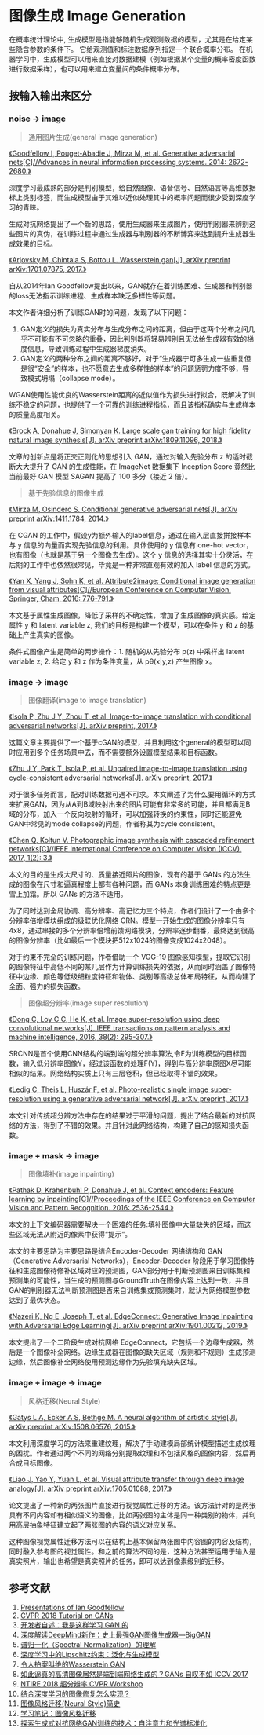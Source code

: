 # 图像生成 Image Generation

在概率统计理论中, 生成模型是指能够随机生成观测数据的模型，尤其是在给定某些隐含参数的条件下。 它给观测值和标注数据序列指定一个联合概率分布。 在机器学习中，生成模型可以用来直接对数据建模（例如根据某个变量的概率密度函数进行数据采样），也可以用来建立变量间的条件概率分布。

## 按输入输出来区分

### noise -> image

> 通用图片生成(general image generation)

[《Goodfellow I, Pouget-Abadie J, Mirza M, et al. Generative adversarial nets[C]//Advances in neural information processing systems. 2014: 2672-2680.》](http://papers.nips.cc/paper/5423-generative-adversarial-nets.pdf)

深度学习最成熟的部分是判别模型，给自然图像、语音信号、自然语言等高维数据标上类别标签，而生成模型由于其难以近似处理其中的概率问题而很少受到深度学习的青睐。

生成对抗网络提出了一个新的思路，使用生成器来生成图片，使用判别器来辨别这些图片的真伪，在训练过程中通过生成器与判别器的不断博弈来达到提升生成器生成效果的目标。

[《Arjovsky M, Chintala S, Bottou L. Wasserstein gan[J]. arXiv preprint arXiv:1701.07875, 2017.》](https://arxiv.org/pdf/1701.07875)

自从2014年Ian Goodfellow提出以来，GAN就存在着训练困难、生成器和判别器的loss无法指示训练进程、生成样本缺乏多样性等问题。

本文作者详细分析了训练GAN时的问题，发现了以下问题：
1. GAN定义的损失为真实分布与生成分布之间的距离，但由于这两个分布之间几乎不可能有不可忽略的重叠，因此判别器将轻易辨别且无法给生成器有效的梯度信息，导致训练过程中生成器梯度消失。
2. GAN定义的两种分布之间的距离不够好，对于“生成器宁可多生成一些重复但是很“安全”的样本，也不愿意去生成多样性的样本”的问题惩罚力度不够，导致模式坍塌（collapse mode）。

WGAN使用性能优良的Wasserstein距离的近似值作为损失进行拟合，既解决了训练不稳定的问题，也提供了一个可靠的训练进程指标，而且该指标确实与生成样本的质量高度相关。

[《Brock A, Donahue J, Simonyan K. Large scale gan training for high fidelity natural image synthesis[J]. arXiv preprint arXiv:1809.11096, 2018.》](https://arxiv.org/pdf/1809.11096)

文章的创新点是将正交正则化的思想引入 GAN，通过对输入先验分布 z 的适时截断大大提升了 GAN 的生成性能，在 ImageNet 数据集下 Inception Score 竟然比当前最好 GAN 模型 SAGAN 提高了 100 多分（接近 2 倍）。

> 基于先验信息的图像生成

[《Mirza M, Osindero S. Conditional generative adversarial nets[J]. arXiv preprint arXiv:1411.1784, 2014.》](https://arxiv.org/pdf/1411.1784)

在 CGAN 的工作中，假设y为额外输入的label信息，通过在输入层直接拼接样本与 y 信息的向量而实现先验信息的利用。具体使用的 y 信息有 one-hot vector，也有图像（也就是基于另一个图像去生成）。这个 y 信息的选择其实十分灵活，在后期的工作中也依然很常见，毕竟是一种非常直观有效的加入 label 信息的方式。

[《Yan X, Yang J, Sohn K, et al. Attribute2image: Conditional image generation from visual attributes[C]//European Conference on Computer Vision. Springer, Cham, 2016: 776-791.》](https://arxiv.org/pdf/1512.00570)

本文基于属性生成图像，降低了采样的不确定性，增加了生成图像的真实感。给定属性 y 和 latent variable z, 我们的目标是构建一个模型，可以在条件 y 和 z 的基础上产生真实的图像。

条件式图像产生是简单的两步操作：1. 随机的从先验分布 p(z) 中采样出 latent variable z; 2. 给定 y 和 z 作为条件变量，从 pθ(x|y,z) 产生图像 x。 

### image -> image

> 图像翻译(image to image translation)

[《Isola P, Zhu J Y, Zhou T, et al. Image-to-image translation with conditional adversarial networks[J]. arXiv preprint, 2017.》](https://arxiv.org/pdf/1611.07004)

这篇文章主要提供了一个基于cGAN的模型，并且利用这个general的模型可以同时应用到多个任务场景中去，而不需要额外设置模型结果和目标函数。

[《Zhu J Y, Park T, Isola P, et al. Unpaired image-to-image translation using cycle-consistent adversarial networks[J]. arXiv preprint, 2017.》](http://openaccess.thecvf.com/content_ICCV_2017/papers/Zhu_Unpaired_Image-To-Image_Translation_ICCV_2017_paper.pdf)

对于很多任务而言，配对训练数据可遇不可求。本文阐述了为什么要用循环的方式来扩展GAN，因为从A到B域映射出来的图片可能有非常多的可能，并且都满足B域的分布，加入一个反向映射的循环，可以加强转换的约束性，同时还能避免GAN中常见的mode collapse的问题，作者称其为cycle consistent。

[《Chen Q, Koltun V. Photographic image synthesis with cascaded refinement networks[C]//IEEE International Conference on Computer Vision (ICCV). 2017, 1(2): 3.》](http://openaccess.thecvf.com/content_ICCV_2017/papers/Chen_Photographic_Image_Synthesis_ICCV_2017_paper.pdf)

本文的目的是生成大尺寸的、质量接近照片的图像，现有的基于 GANs 的方法生成的图像在尺寸和逼真程度上都有各种问题，而 GANs 本身训练困难的特点更是雪上加霜。所以 GANs 的方法不适用。

为了同时达到全局协调、高分辨率、高记忆力三个特点，作者们设计了一个由多个分辨率倍增模块组成的级联优化网络 CRN。模型一开始生成的图像分辨率只有 4x8，通过串接的多个分辨率倍增前馈网络模块，分辨率逐步翻番，最终达到很高的图像分辨率（比如最后一个模块把512x1024的图像变成1024x2048）。

对于约束不完全的训练问题，作者借助一个 VGG-19 图像感知模型，提取它识别的图像特征中高低不同的某几层作为计算训练损失的依据，从而同时涵盖了图像特征中边缘、颜色等低级细粒度特征和物体、类别等高级总体布局特征，从而构建了全面、强力的损失函数。

> 图像超分辨率(image super resolution)

[《Dong C, Loy C C, He K, et al. Image super-resolution using deep convolutional networks[J]. IEEE transactions on pattern analysis and machine intelligence, 2016, 38(2): 295-307.》](https://arxiv.org/pdf/1501.00092)

SRCNN是首个使用CNN结构的端到端的超分辨率算法,令F为训练模型的目标函数，输入低分辨率图像Y，经过该函数的处理F(Y)，得到与高分辨率原图X尽可能相似的结果。网络结构实质上只有三层卷积，但已经取得不错的效果。

[《Ledig C, Theis L, Huszár F, et al. Photo-realistic single image super-resolution using a generative adversarial network[J]. arXiv preprint, 2017.》](http://openaccess.thecvf.com/content_cvpr_2017/papers/Ledig_Photo-Realistic_Single_Image_CVPR_2017_paper.pdf)

本文针对传统超分辨方法中存在的结果过于平滑的问题，提出了结合最新的对抗网络的方法，得到了不错的效果。并且针对此网络结构，构建了自己的感知损失函数。

### image + mask -> image

> 图像填补(image inpainting)

[《Pathak D, Krahenbuhl P, Donahue J, et al. Context encoders: Feature learning by inpainting[C]//Proceedings of the IEEE Conference on Computer Vision and Pattern Recognition. 2016: 2536-2544.》](https://www.cv-foundation.org/openaccess/content_cvpr_2016/papers/Pathak_Context_Encoders_Feature_CVPR_2016_paper.pdf)

本文的上下文编码器需要解决一个困难的任务:填补图像中大量缺失的区域，而这些区域无法从附近的像素中获得“提示”。

本文的主要思路为主要思路是结合Encoder-Decoder 网络结构和 GAN （Generative Adversarial Networks），Encoder-Decoder 阶段用于学习图像特征和生成图像待修补区域对应的预测图，GAN部分用于判断预测图来自训练集和预测集的可能性，当生成的预测图与GroundTruth在图像内容上达到一致，并且GAN的判别器无法判断预测图是否来自训练集或预测集时，就认为网络模型参数达到了最优状态。

[《Nazeri K, Ng E, Joseph T, et al. EdgeConnect: Generative Image Inpainting with Adversarial Edge Learning[J]. arXiv preprint arXiv:1901.00212, 2019.》](https://arxiv.org/pdf/1901.00212)

本文提出了一个二阶段生成对抗网络 EdgeConnect，它包括一个边缘生成器，然后是一个图像补全网络。边缘生成器在图像的缺失区域（规则和不规则）生成预测边缘，然后图像补全网络使用预测边缘作为先验填充缺失区域。

### image + image -> image

> 风格迁移(Neural Style)

[《Gatys L A, Ecker A S, Bethge M. A neural algorithm of artistic style[J]. arXiv preprint arXiv:1508.06576, 2015.》](https://arxiv.org/pdf/1508.06576)

本文利用深度学习的方法来重建纹理，解决了手动建模局部统计模型描述生成纹理的困扰。作者通过两个不同的网络分别提取纹理和不包括风格的图像内容，然后再合成目标图像。

[《Liao J, Yao Y, Yuan L, et al. Visual attribute transfer through deep image analogy[J]. arXiv preprint arXiv:1705.01088, 2017.》](https://arxiv.org/pdf/1705.01088)

论文提出了一种新的两张图片直接进行视觉属性迁移的方法。该方法针对的是两张具有不同内容却有相似语义的图像，比如两张图的主体是同一种类别的物体，并利用高层抽象特征建立起了两张图的内容的语义对应关系。 

这种图像视觉属性迁移方法可以在结构上基本保留两张图中内容图的内容及结构，同时融入参考图的视觉属性。和之前的算法不同的是，这种方法甚至适用于输入是真实照片，输出也希望是真实照片的任务，即可以达到像素级别的迁移。

## 参考文献

1. [Presentations of Ian Goodfellow](http://www.iangoodfellow.com/slides/)
1. [CVPR 2018 Tutorial on GANs](https://sites.google.com/view/cvpr2018tutorialongans/)
1. [开发者自述：我是这样学习 GAN 的](https://www.leiphone.com/news/201707/1JEkcUZI1leAFq5L.html)
1. [深度解读DeepMind新作：史上最强GAN图像生成器—BigGAN](https://www.jiqizhixin.com/articles/2018-10-12-9)
1. [谱归一化（Spectral Normalization）的理解](https://blog.csdn.net/StreamRock/article/details/83590347)
1. [深度学习中的Lipschitz约束：泛化与生成模型](https://www.jiqizhixin.com/articles/2018-10-16-19)
1. [令人拍案叫绝的Wasserstein GAN](https://zhuanlan.zhihu.com/p/25071913)
1. [如此逼真的高清图像居然是端到端网络生成的？GANs 自叹不如 ICCV 2017](https://www.leiphone.com/news/201708/Jy2RophpB7M9WIhf.html)
1. [NTIRE 2018 超分辨率 CVPR Workshop](https://zhuanlan.zhihu.com/p/39930043)
1. [结合深度学习的图像修复怎么实现？](https://www.zhihu.com/question/56801298)
1. [图像风格迁移(Neural Style)简史](https://zhuanlan.zhihu.com/p/26746283)
1. [学习笔记：图像风格迁移](https://blog.csdn.net/czp_374/article/details/81185603)
1. [探索生成式对抗网络GAN训练的技术：自注意力和光谱标准化](https://cloud.tencent.com/developer/article/1346708)
